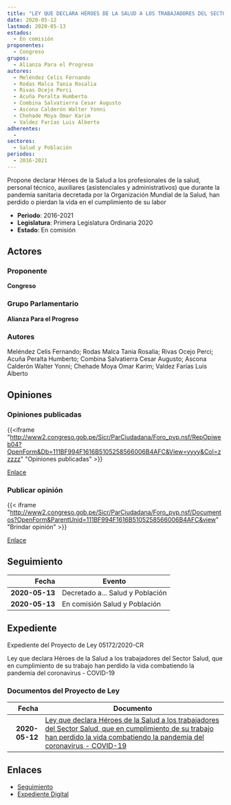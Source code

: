 ```yaml
---
title: "LEY QUE DECLARA HÉROES DE LA SALUD A LOS TRABAJADORES DEL SECTOR SALUD, QUE EN CUMPLIMIENTO DE SU TRABAJO HAN PERDIDO LA VIDA COMBATIENDO LA PANDEMIA DEL CORONAVIRUS -COVID-19"
date: 2020-05-12
lastmod: 2020-05-13
estados: 
  - En comisión
proponentes: 
  - Congreso
grupos: 
  - Alianza Para el Progreso
autores: 
  - Meléndez Celis Fernando
  - Rodas Malca Tania Rosalia
  - Rivas Ocejo Perci
  - Acuña Peralta Humberto
  - Combina Salvatierra Cesar Augusto
  - Ascona Calderón Walter Yonni
  - Chehade Moya Omar Karim
  - Valdez Farías Luis Alberto
adherentes: 
  - 
sectores: 
  - Salud y Población
periodos: 
  - 2016-2021
---
```


Propone declarar Héroes de la Salud a los profesionales de la salud, personal técnico, auxiliares (asistenciales y administrativos) que durante la pandemia sanitaria decretada por la Organización Mundial de la Salud, han perdido o pierdan la vida en el cumplimiento de su labor

- **Periodo**: 2016-2021
- **Legislatura**: Primera Legislatura Ordinaria 2020
- **Estado**: En comisión

## Actores

### Proponente

**Congreso**

### Grupo Parlamentario

**Alianza Para el Progreso**

### Autores

Meléndez Celis Fernando; Rodas Malca Tania Rosalia; Rivas Ocejo Perci; Acuña Peralta Humberto; Combina Salvatierra Cesar Augusto; Ascona Calderón Walter Yonni; Chehade Moya Omar Karim; Valdez Farías Luis Alberto


## Opiniones

### Opiniones publicadas

{{<iframe "http://www2.congreso.gob.pe/Sicr/ParCiudadana/Foro_pvp.nsf/RepOpiweb04?OpenForm&Db=111BF994F1616B5105258566006B4AFC&View=yyyy&Col=zzzzz" "Opiniones publicadas" >}}

[Enlace](http://www2.congreso.gob.pe/Sicr/ParCiudadana/Foro_pvp.nsf/RepOpiweb04?OpenForm&Db=111BF994F1616B5105258566006B4AFC&View=yyyy&Col=zzzzz)
### Publicar opinión

{{< iframe "http://www2.congreso.gob.pe/Sicr/ParCiudadana/Foro_pvp.nsf/Documentos?OpenForm&ParentUnid=111BF994F1616B5105258566006B4AFC&view" "Brindar opinión" >}}

[Enlace](http://www2.congreso.gob.pe/Sicr/ParCiudadana/Foro_pvp.nsf/Documentos?OpenForm&ParentUnid=111BF994F1616B5105258566006B4AFC&view)

## Seguimiento

| Fecha | Evento |
|------:|--------|
| **2020-05-13** | Decretado a... Salud y Población|
| **2020-05-13** | En comisión Salud y Población|


## Expediente

Expediente del Proyecto de Ley 05172/2020-CR

Ley que declara Héroes de la Salud a los trabajadores del Sector Salud, que en cumplimiento de su trabajo han perdido la vida combatiendo la pandemia del coronavirus - COVID-19


### Documentos del Proyecto de Ley

| Fecha | Documento |
|------:|--------|
| **2020-05-12** | [Ley que declara Héroes de la Salud a los trabajadores del Sector Salud, que en cumplimiento de su trabajo han perdido la vida combatiendo la pandemia del coronavirus - COVID-19](http://www.leyes.congreso.gob.pe/Documentos/2016_2021/Proyectos_de_Ley_y_de_Resoluciones_Legislativas/PL05172-20200512.pdf) |

## Enlaces 

- [Seguimiento](http://www2.congreso.gob.pe/Sicr/TraDocEstProc/CLProLey2016.nsf/f7fff46988ca05b1052578e100829cc7/78d3f5219cf9ba9f0525856600733685?OpenDocument)
- [Expediente Digital](http://www2.congreso.gob.pe/Sicr/TraDocEstProc/CLProLey2016.nsf/f7fff46988ca05b1052578e100829cc7/78d3f5219cf9ba9f0525856600733685?OpenDocument&Click=05257FB7005EB655.eb71d0cf91d8294e05256cdf006b5706/$Body/0.1C6C)

